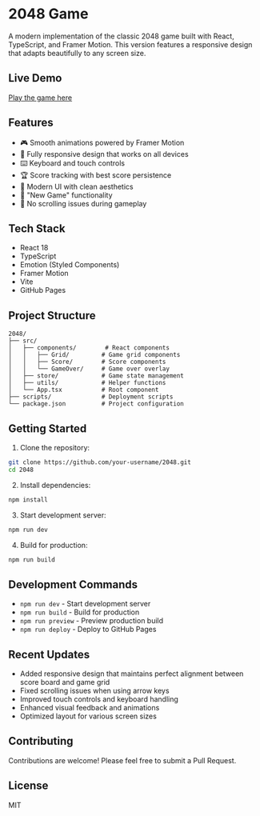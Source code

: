 # 2048 Game

A modern implementation of the classic 2048 game built with React, TypeScript, and Framer Motion. This version features a responsive design that adapts beautifully to any screen size.

## Live Demo

[Play the game here](https://potikorn.github.io/2048-with-windsurf/) 

## Features

- 🎮 Smooth animations powered by Framer Motion
- 📱 Fully responsive design that works on all devices
- ⌨️ Keyboard and touch controls
- 🏆 Score tracking with best score persistence
- 🎨 Modern UI with clean aesthetics
- 🔄 "New Game" functionality
- 🚫 No scrolling issues during gameplay

## Tech Stack

- React 18
- TypeScript
- Emotion (Styled Components)
- Framer Motion
- Vite
- GitHub Pages

## Project Structure

```
2048/
├── src/
│   ├── components/        # React components
│   │   ├── Grid/         # Game grid components
│   │   ├── Score/        # Score components
│   │   └── GameOver/     # Game over overlay
│   ├── store/            # Game state management
│   ├── utils/            # Helper functions
│   └── App.tsx           # Root component
├── scripts/              # Deployment scripts
└── package.json          # Project configuration
```

## Getting Started

1. Clone the repository:
```bash
git clone https://github.com/your-username/2048.git
cd 2048
```

2. Install dependencies:
```bash
npm install
```

3. Start development server:
```bash
npm run dev
```

4. Build for production:
```bash
npm run build
```

## Development Commands

- `npm run dev` - Start development server
- `npm run build` - Build for production
- `npm run preview` - Preview production build
- `npm run deploy` - Deploy to GitHub Pages

## Recent Updates

- Added responsive design that maintains perfect alignment between score board and game grid
- Fixed scrolling issues when using arrow keys
- Improved touch controls and keyboard handling
- Enhanced visual feedback and animations
- Optimized layout for various screen sizes

## Contributing

Contributions are welcome! Please feel free to submit a Pull Request.

## License

MIT
